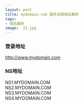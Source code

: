 ```yaml
---
layout: post
title: mydomain.com 国外无限域名解析
tags:
- 域名解析
image:  22.jpg
---
```




### 登录地址<br>
http://www.mydomain.com

### NS地址<br>
NS1.MYDOMAIN.COM<br>
NS2.MYDOMAIN.COM<br>
NS3.MYDOMAIN.COM<br>
NS4.MYDOMAIN.COM<br>